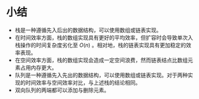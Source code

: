 # 小结

- 栈是一种遵循先入后出的数据结构，可以使用数组或链表实现。
- 在时间效率方面，栈的数组实现具有更好的平均效率，但扩容时会导致单次入栈操作的时间复杂度劣化至 $O(n)$ 。相对地，栈的链表实现具有更加稳定的效率表现。
- 在空间效率方面，栈的数组实现会造成一定空间浪费，然而链表结点比数组元素占用内存更大。
- 队列是一种遵循先入先出的数据结构，可以使用数组或链表实现。对于两种实现的时间效率与空间效率对比，与上述栈的结论相同。
- 双向队列的两端都可以添加与删除元素。
